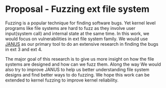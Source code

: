 # Proposal - Fuzzing ext file system

Fuzzing is a popular technique for finding software bugs. 
Yet kernel level programs like file systems are hard to fuzz as they involve user input(system call) and internal state at the same time.
In this work, we would focus on vulnerabilities in ext file system family.
We would use [JANUS](https://taesoo.kim/pubs/2019/xu:janus.pdf) as our primary tool to do an extensive research in finding the bugs in ext 3 and ext 4.

The major goal of this research is to give us more insight on how the file systems are designed and how can we fuzz them.
Along the way We would also try to improve JANUS to help us better understanding file system designs and find better ways to do fuzzing.
We hope this work can be extended to kernel fuzzing to improve kernel reliability.